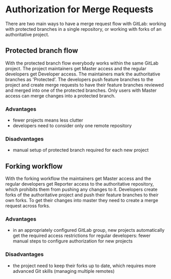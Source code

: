 # Authorization for Merge Requests

There are two main ways to have a merge request flow with GitLab: working with protected branches in a single repository, or working with forks of an authoritative project.

## Protected branch flow

With the protected branch flow everybody works within the same GitLab project.
The project maintainers get Master access and the regular developers get Developer access.
The maintainers mark the authoritative branches as 'Protected'.
The developers push feature branches to the project and create merge requests to have their feature branches reviewed and merged into one of the protected branches.
Only users with Master access can merge changes into a protected branch.

### Advantages

- fewer projects means less clutter
- developers need to consider only one remote repository

### Disadvantages

- manual setup of protected branch required for each new project

## Forking workflow

With the forking workflow the maintainers get Master access and the regular developers get Reporter access to the authoritative repository, which prohibits them from pushing any changes to it.
Developers create forks of the authoritative project and push their feature branches to their own forks.
To get their changes into master they need to create a merge request across forks.

### Advantages

- in an appropriately configured GitLab group, new projects automatically get the required access restrictions for regular developers: fewer manual steps to configure authorization for new projects

### Disadvantages

- the project need to keep their forks up to date, which requires more advanced Git skills (managing multiple remotes)
